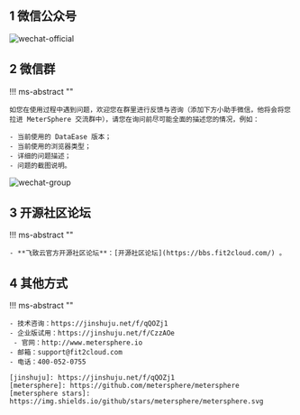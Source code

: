 ## 1 微信公众号

![wechat-official](../img/wechat-official.jpg)

## 2 微信群
!!! ms-abstract ""

    如您在使用过程中遇到问题，欢迎您在群里进行反馈与咨询（添加下方小助手微信，他将会将您拉进 MeterSphere 交流群中），请您在询问前尽可能全面的描述您的情况，例如：

    - 当前使用的 DataEase 版本；
    - 当前使用的浏览器类型；
    - 详细的问题描述；
    - 问题的截图说明。

![wechat-group](../img/wechat-group.png)

## 3 开源社区论坛
!!! ms-abstract ""

    - **飞致云官方开源社区论坛**：[开源社区论坛](https://bbs.fit2cloud.com/) 。

## 4 其他方式
!!! ms-abstract ""

    - 技术咨询：https://jinshuju.net/f/qQOZj1
    - 企业版试用：https://jinshuju.net/f/CzzAOe
     - 官网：http://www.metersphere.io
    - 邮箱：support@fit2cloud.com
    - 电话：400-052-0755

    [jinshuju]: https://jinshuju.net/f/qQOZj1
    [metersphere]: https://github.com/metersphere/metersphere
    [metersphere stars]: https://img.shields.io/github/stars/metersphere/metersphere.svg
